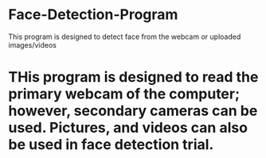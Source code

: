 # Face-Detection-Program
This program is designed to detect face from the webcam or uploaded images/videos

# THis program is designed to read the primary webcam of the computer; however, secondary cameras can be used. Pictures, and videos can also be used in face detection trial.
